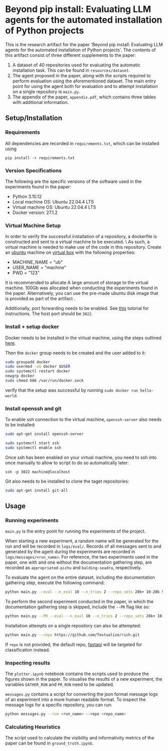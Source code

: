 # Beyond pip install: Evaluating LLM agents for the automated installation of Python projects

This is the research artifact for the paper 'Beyond pip install: Evaluating LLM agents for the automated installation of Python projects'.
The contents of this artifact consist of three different supplements to the paper:
1. A dataset of 40 repositories used for evaluating the automatic installation task. This can be found in `resources/dataset`.
2. The agent proposed in the paper, along with the scripts required to perform evaluation using the aforementioned dataset. The main entry point for using the agent both for evaluation and to attempt installation on a single repository is `main.py`.
3. The appendix of the paper, `appendix.pdf`, which contains three tables with additional information.

## Setup/Installation

### Requirements
All dependencies are recorded in `requirements.txt`, which can be installed using
```
pip install -r requirements.txt
```

### Version Specifications
The following are the specific versions of the software used in the experiments found in the paper:
- Python 3.10.12
- Local machine OS: Ubuntu 22.04.4 LTS
- Virtual machine OS: Ubuntu 22.04.4 LTS
- Docker version: 27.1.2

### Virtual Machine Setup
In order to verify the successful installation of a repository,
a dockerfile is constructed and sent to a virtual machine to be executed. \\
As such, a virtual machine is needed to make use of the code in this repository.
Create an [ubuntu](https://ubuntu.com/download/desktop) machine on [virtual box](https://www.virtualbox.org/) with the following properties:
- MACHINE_NAME = "ub"
- USER_NAME = "machine"
- PWD = "123"

It is recommended to allocate A large amount of storage to the virtual machine. 100Gb was allocated when conducting the experiments found in the paper. Alternatively, you can use the pre-made ubuntu disk image that is provided as part of the artifact <HERE>.

Additionally, port forwarding needs to be enabled.
See [this](https://dev.to/developertharun/easy-way-to-ssh-into-virtualbox-machine-any-os-just-x-steps-5d9i) tutorial for instructions.
The host port should be `3022`.

### Install + setup docker
Docker needs to be installed in the virtual machine, using the steps outlined [here](https://docs.docker.com/engine/install/ubuntu/).

Then the `docker` group needs to be created and the user added to it:
```bash
sudo groupadd docker
sudo usermod -aG docker $USER
sudo systemctl restart docker
newgrp docker
sudo chmod 666 /var/run/docker.sock
```

verify that the setup was successful by running `sudo docker run hello-world`.

### Install openssh and git
To enable ssh connection to the virtual machine, `openssh-server` also needs to be installed:
```bash
sudo apt-get install openssh-server

sudo systemctl start ssh
sudo systemctl enable ssh

```
Once ssh has been enabled on your virtual machine, you need to ssh into once manually to allow to script to do so automatically later:
```
ssh -p 3022 machine@localhost
```

Git also needs to be installed to clone the taget repositories:
```bash
sudo apt-get install git-all
```


## Usage

### Running experiments
`main.py` is the entry point for running the experiments of the project.

When starting a new experiment, a random name will be generated for the run and will be recorded in `logs/eval/`.
Records of all messages sent to and generated by the agent during the experiments are recorded in `logs/messages/<run_name>`.
For reference, the two experiments used in the paper, one with and one without the documentation gathering step, are recorded as `appropriated-pichu` and `balding-seadra`, respectively.

To evaluate the agent on the entire dataset, including the documentation gathering step, execute the following command:
```bash
python main.py --eval --n_eval 10 --n_tries 2 --repo_sets 20k+ 10-20k 5-10k 1-5k
```
To perform the second experiment conducted in the paper, in which the documentation gathering step is skipped, include the `--PR` flag like so:
```bash
python main.py --PR --eval --n_eval 10 --n_tries 2 --repo_sets 20k+ 10-20k 5-10k 1-5k
```

Installation attempts on a single repository can also be attempted:
```bash
python main.py --repo https://github.com/Textualize/rich.git
```
If `repo` is not provided, the default repo, [fastapi](https://github.com/tiangolo/fastapi.git) will be targeted for classification instead.

### Inspecting results

The `plotter.ipynb` notebook contains the scripts used to produce the figures shown in the paper.
To visualise the results of a new experiment, the variables `GATHER_RUN` and `PR_RUN` need to be updated.

`messages.py` contains a script for converting the json format message logs of an experiment into a more human readable format.
To inspect the message logs for a specific repository, you can run:
```bash
python messages.py --run <run_name> --repo <repo_name>
```


### Calculating Heuristics
The script used to calculate the visibility and informativity metrics of the paper can be found in `ground_truth.ipynb`.